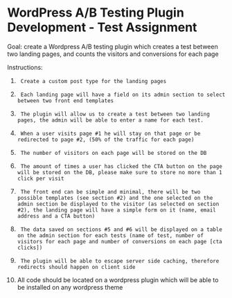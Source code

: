 # WordPress A/B Testing Plugin Development - Test Assignment

Goal: create a Wordpress A/B testing plugin which creates a test between two landing pages, and counts the visitors and conversions for each page
 
Instructions:
1.  	Create a custom post type for the landing pages
2.  	Each landing page will have a field on its admin section to select between two front end templates
3.  	The plugin will allow us to create a test between two landing pages, the admin will be able to enter a name for each test.
4.  	When a user visits page #1 he will stay on that page or be redirected to page #2, (50% of the traffic for each page)
5.  	The number of visitors on each page will be stored on the DB
6.  	The amount of times a user has clicked the CTA button on the page will be stored on the DB, please make sure to store no more than 1 click per visit
7.  	The front end can be simple and minimal, there will be two possible templates (see section #2) and the one selected on the admin section be displayed to the visitor (as selected on section #2), the landing page will have a simple form on it (name, email address and a CTA button)
8.  	The data saved on sections #5 and #6 will be displayed on a table on the admin section for each tests (name of test, number of visitors for each page and number of conversions on each page [cta clicks])
9.  	The plugin will be able to escape server side caching, therefore redirects should happen on client side
10.  All code should be located on a wordpress plugin which will be able to be installed on any wordpress theme
